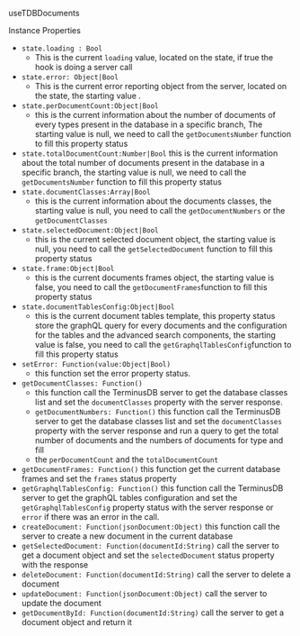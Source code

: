  useTDBDocuments

  Instance Properties
  
 - `state.loading : Bool` 
	 -  This is the current  `loading`  value, located on the state, if true the hook is doing a server call
 - `state.error: Object|Bool`
	 - This is the current error reporting object from the server, located on the state, the starting value  .
 - `state.perDocumentCount:Object|Bool`
	 - this is the current information about the number of documents of every types present in the database in a specific branch, The starting value is null,  we need to call the `getDocumentsNumber` function to fill this property status
 - `state.totalDocumentCount:Number|Bool`
	 this is the current information about the total number of documents present in the database in a specific branch, the starting value is null,  we need to call the `getDocumentsNumber` function to fill this property status
 - `state.documentClasses:Array|Bool`
	 -	this is the current information about the documents classes, the starting value is null, you need to call the `getDocumentNumbers` or the `getDocumentClasses`
 - `state.selectedDocument:Object|Bool`
	 - this is the current selected document object, the starting value is null, you need to call the `getSelectedDocument` function to fill this property status 
 - `state.frame:Object|Bool`
	 - this is the current documents frames object, the starting value is false, you need to call the `getDocumentFrames`function to fill this property status
 - `state.documentTablesConfig:Object|Bool`
	 - this is the current document tables template, this property status store the graphQL query for every documents and the configuration for the tables and the advanced search components, the starting value is false, you need to call the `getGraphqlTablesConfig`function to fill this property status
 - `setError: Function(value:Object|Bool)` 
	 - this function set the error property status.
- `getDocumentClasses: Function()`
	-	this function call the TerminusDB server to get the database classes list and set the `documentClasses` property with the server response.
	-	`getDocumentNumbers: Function()` this function call the TerminusDB server to get the database classes list and set the `documentClasses` property with the server response and run a query to get the total number of documents and the numbers of documents for type and fill 
	-	the  `perDocumentCount` and the `totalDocumentCount`
- `getDocumentFrames: Function()` this function get the current database frames and set the `frames` status property
- `getGraphqlTablesConfig: Function()` this function call the TerminusDB server to get the graphQL tables configuration and set the  `getGraphqlTablesConfig` property status with the server response or `error` if there was an error in the call.
- `createDocument: Function(jsonDocument:Object)` this function call the server to create a new document in the current database
- `getSelectedDocument: Function(documentId:String)`  call the server to get a document object and set the `selectedDocument` status property with the response
- `deleteDocument: Function(documentId:String)` call the server to delete a document 
- `updateDocument: Function(jsonDocument:Object)` call the server to update the document 
- `getDocumentById: Function(documentId:String)` call the server to get a document object and return it